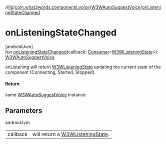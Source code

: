 //[lib](../../../index.md)/[com.what3words.components.voice](../index.md)/[W3WAutoSuggestVoice](index.md)/[onListeningStateChanged](on-listening-state-changed.md)

# onListeningStateChanged

[androidJvm]\
fun [onListeningStateChanged](on-listening-state-changed.md)(callback: [Consumer](https://developer.android.com/reference/kotlin/androidx/core/util/Consumer.html)<[W3WListeningState](../../com.what3words.components.models/-w3-w-listening-state/index.md)>): [W3WAutoSuggestVoice](index.md)

onListening will return [W3WListeningState](../../com.what3words.components.models/-w3-w-listening-state/index.md) updating the current state of the component (Connecting, Started, Stopped).

#### Return

same [W3WAutoSuggestVoice](index.md) instance

## Parameters

androidJvm

| | |
|---|---|
| callback | will return a [W3WListeningState](../../com.what3words.components.models/-w3-w-listening-state/index.md). |
